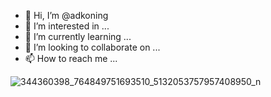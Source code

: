 - 👋 Hi, I’m @adkoning
- 👀 I’m interested in ...
- 🌱 I’m currently learning ...
- 💞️ I’m looking to collaborate on ...
- 📫 How to reach me ...

<!---
adkoning/adkoning is a ✨ special ✨ repository because its `README.md` (this file) appears on your GitHub profile.
You can click the Preview link to take a look at your changes.
--->

![344360398_764849751693510_5132053757957408950_n](https://github.com/adkoning/adkoning/assets/148809193/275b06c6-ef45-4c19-ae77-3e5cbe250ab6)
